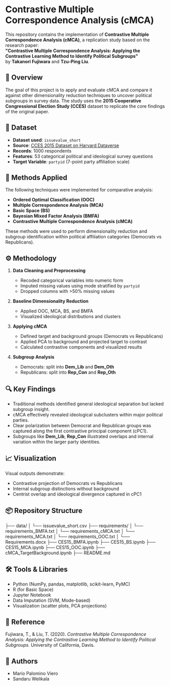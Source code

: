 # Contrastive Multiple Correspondence Analysis (cMCA)

This repository contains the implementation of **Contrastive Multiple Correspondence Analysis (cMCA)**, a replication study based on the research paper:  
**"Contrastive Multiple Correspondence Analysis: Applying the Contrastive Learning Method to Identify Political Subgroups"**  
by **Takanori Fujiwara** and **Tzu-Ping Liu**.

## 📘 Overview

The goal of this project is to apply and evaluate cMCA and compare it against other dimensionality reduction techniques to uncover political subgroups in survey data. The study uses the **2015 Cooperative Congressional Election Study (CCES)** dataset to replicate the core findings of the original paper.

## 📂 Dataset

- **Dataset used**: `issuevalue_short`
- **Source**: [CCES 2015 Dataset on Harvard Dataverse](https://dataverse.harvard.edu/dataset.xhtml?persistentId=doi%3A10.7910/DVN/SWMWX8)
- **Records**: 1000 respondents  
- **Features**: 53 categorical political and ideological survey questions  
- **Target Variable**: `partyid` (7-point party affiliation scale)

## 🧪 Methods Applied

The following techniques were implemented for comparative analysis:

- **Ordered Optimal Classification (OOC)**  
- **Multiple Correspondence Analysis (MCA)**  
- **Basic Space (BS)**  
- **Bayesian Mixed Factor Analysis (BMFA)**  
- **Contrastive Multiple Correspondence Analysis (cMCA)**  

These methods were used to perform dimensionality reduction and subgroup identification within political affiliation categories (Democrats vs Republicans).

## ⚙️ Methodology

1. **Data Cleaning and Preprocessing**
   - Recoded categorical variables into numeric form
   - Imputed missing values using mode stratified by `partyid`
   - Dropped columns with >50% missing values

2. **Baseline Dimensionality Reduction**
   - Applied OOC, MCA, BS, and BMFA
   - Visualized ideological distributions and clusters

3. **Applying cMCA**
   - Defined target and background groups (Democrats vs Republicans)
   - Applied PCA to background and projected target to contrast
   - Calculated contrastive components and visualized results

4. **Subgroup Analysis**
   - Democrats: split into **Dem_Lib** and **Dem_Oth**
   - Republicans: split into **Rep_Con** and **Rep_Oth**

## 🔍 Key Findings

- Traditional methods identified general ideological separation but lacked subgroup insight.
- cMCA effectively revealed ideological subclusters within major political parties.
- Clear polarization between Democrat and Republican groups was captured along the first contrastive principal component (cPC1).
- Subgroups like **Dem_Lib**, **Rep_Con** illustrated overlaps and internal variation within the larger party identities.

## 📈 Visualization

Visual outputs demonstrate:
- Contrastive projection of Democrats vs Republicans
- Internal subgroup distinctions without background
- Centrist overlap and ideological divergence captured in cPC1

## 📦 Repository Structure

├── data/
│ └── issuevalue_short.csv
├── requirements/
│ └── requirements_BMFA.txt
│ └── requirements_cMCA.txt
│ └── requirements_MCA.txt
│ └── requirements_OOC.txt
│ └── Requirements.docx
├── CES15_BMFA.ipynb
├── CES15_BS.ipynb
├── CES15_MCA.ipynb
├── CES15_OOC.ipynb
├── cMCA_TargetBackground.ipynb
├── README.md

## 🛠 Tools & Libraries

- Python (NumPy, pandas, matplotlib, scikit-learn, PyMC)
- R (for Basic Space)
- Jupyter Notebook
- Data Imputation (SVM, Mode-based)
- Visualization (scatter plots, PCA projections)

## 📖 Reference

Fujiwara, T., & Liu, T. (2020). *Contrastive Multiple Correspondence Analysis: Applying the Contrastive Learning Method to Identify Political Subgroups.* University of California, Davis.

## 👥 Authors

- Mario Palomino Viero  
- Sandaru Welikala

